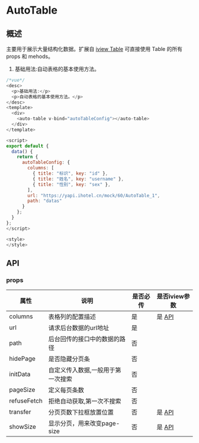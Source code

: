 # AutoTable

## 概述

主要用于展示大量结构化数据。扩展自 [iview Table](https://www.iviewui.com/components/table) 可直接使用 Table 的所有 props 和 mehods。

1. 基础用法:自动表格的基本使用方法。

```javascript
/*vue*/
<desc>
  <p>基础用法:</p>
  <p>自动表格的基本使用方法。</p>
</desc>
<template>
  <div>
    <auto-table v-bind="autoTableConfig"></auto-table>
  </div>
</template>

<script>
export default {
  data() {
    return {
      autoTableConfig: {
        columns: [
          { title: "标识", key: "id" },
          { title: "姓名", key: "username" },
          { title: "性别", key: "sex" },
        ],
        url: "https://yapi.ihotel.cn/mock/60/AutoTable_1",
        path: "datas"
      }
    };
  }
};
</script>

<style>
</style>
```

## API

### props

| 属性        | 说明                              | 是否必传 | 是否iview参数                                                |
| ----------- | --------------------------------- | -------- | ------------------------------------------------------------ |
| columns     | 表格列的配置描述                  | 是       | 是 [API](https://www.iviewui.com/components/table#API)       |
| url         | 请求后台数据的url地址             | 是       |
| path        | 后台回传的接口中的数据的路径      | 否       |
| hidePage    | 是否隐藏分页条                    | 否       |
| initData    | 自定义传入数据,一般用于第一次搜索 | 否       |
| pageSize    | 定义每页条数                      | 否       |                                                              |
| refuseFetch | 拒绝自动获取,第一次不搜索         | 否       |
| transfer    | 分页页数下拉框放置位置            | 否       | 是 [API](https://www.iviewui.com/components/page#Page_props) |
| showSize    | 显示分页，用来改变page-size       | 否       | 是 [API](https://www.iviewui.com/components/page#Page_props) |
